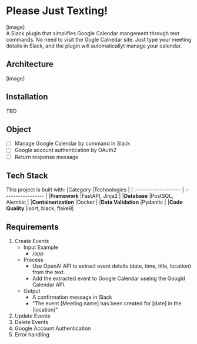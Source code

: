 # Please Just Texting!
[image]   
A Slack plugin that simplifies Google Calendar mangement through text commands. No need to visit the Gogle Calnedar site. Just type your meeting details in Slack, and the plugin will automaticallyt manage your calendar.

## Architecture
[image]   

## Installation
TBD

## Object
- [ ] Manage Google Calendar by command in Slack
- [ ] Google account authentication by OAuth2
- [ ] Return response message

## Tech Stack
This project is built with:
|Category              |Technologies        |
| :------------------- | :----------------- |
|**Framework**         |FastAPI, Jinja2     |
|**Database**          |PostSQL, Alembic    |
|**Containerization**  |Docker              |
|**Data Validation**   |Pydantic            |
|**Code Quality**      |isort, black, flake8|

## Requirements
1. Create Events
   - Input Example
     - /app <text>
   - Process
     - Use OpenAI API to extract event details (date, time, title, location) from the text.
     - Add the extracted event to Google Calendar useing the Googld Calendar API.
   - Output
     - A confirmation message in Slack
     - "The event [Meeting name] has been created for [date] in the [location]"
3. Update Events
4. Delete Events
5. Google Account Authentication
6. Error handling
